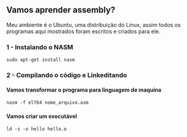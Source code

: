 ## Vamos aprender assembly?

Meu ambiente é o Ubuntu, uma distribuição do Linux, assim todos os
programas aqui mostrados foram escritos e criados para ele.

### 1 - Instalando o NASM
    sudo apt-get install nasm

### 2 - Compilando o código e Linkeditando

#### Vamos transformar o programa para linguagem de maquina
    nasm -f elf64 nome_arquivo.asm

#### Vamos criar um executável
    ld -s -o hello hello.o